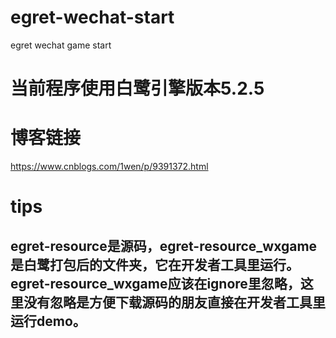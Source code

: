 # egret-wechat-start
egret wechat game start

# 当前程序使用白鹭引擎版本5.2.5

# 博客链接
<a href="https://www.cnblogs.com/1wen/p/9391372.html">https://www.cnblogs.com/1wen/p/9391372.html</a>
# tips
## egret-resource是源码，egret-resource_wxgame是白鹭打包后的文件夹，它在开发者工具里运行。  egret-resource_wxgame应该在ignore里忽略，这里没有忽略是方便下载源码的朋友直接在开发者工具里运行demo。